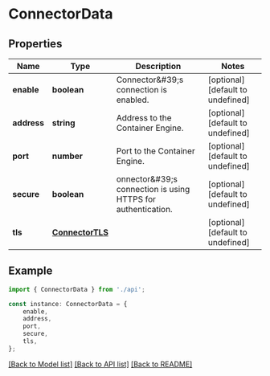 # ConnectorData


## Properties

Name | Type | Description | Notes
------------ | ------------- | ------------- | -------------
**enable** | **boolean** | Connector\&#39;s connection is enabled. | [optional] [default to undefined]
**address** | **string** | Address to the Container Engine. | [optional] [default to undefined]
**port** | **number** | Port to the Container Engine. | [optional] [default to undefined]
**secure** | **boolean** | onnector\&#39;s connection is using HTTPS for authentication. | [optional] [default to undefined]
**tls** | [**ConnectorTLS**](ConnectorTLS.md) |  | [optional] [default to undefined]

## Example

```typescript
import { ConnectorData } from './api';

const instance: ConnectorData = {
    enable,
    address,
    port,
    secure,
    tls,
};
```

[[Back to Model list]](../README.md#documentation-for-models) [[Back to API list]](../README.md#documentation-for-api-endpoints) [[Back to README]](../README.md)
